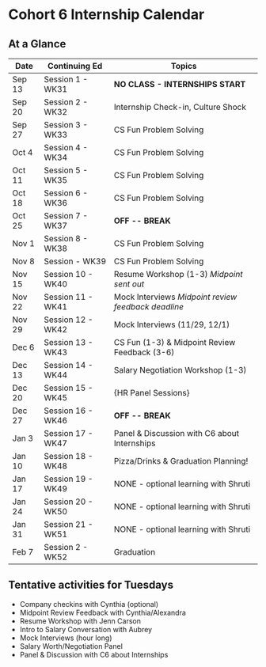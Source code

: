 # Cohort 6 Internship Calendar

## At a Glance

Date    | Continuing Ed        | Topics
--------|----------------------|-----------------------------
Sep 13  | Session 1 - WK31     | **NO CLASS - INTERNSHIPS START**
Sep 20  | Session 2 - WK32     | Internship Check-in, Culture Shock
Sep 27  | Session 3 - WK33     | CS Fun Problem Solving
Oct 4   | Session 4 - WK34     | CS Fun Problem Solving
Oct 11  | Session 5 - WK35     | CS Fun Problem Solving
Oct 18  | Session 6 - WK36     | CS Fun Problem Solving
Oct 25  | Session 7 - WK37     | **OFF -- BREAK**
Nov 1   | Session 8 - WK38     | CS Fun Problem Solving
Nov 8   | Session  - WK39      | CS Fun Problem Solving
Nov 15  | Session 10 - WK40    | Resume Workshop (1-3) *Midpoint sent out*
Nov 22  | Session 11 - WK41    | Mock Interviews *Midpoint review feedback deadline*
Nov 29  | Session 12 - WK42    | Mock Interviews (11/29, 12/1)
Dec 6   | Session 13 - WK43    | CS Fun (1-3) & Midpoint Review Feedback (3-6)
Dec 13  | Session 14 - WK44    | Salary Negotiation Workshop (1-3)
Dec 20  | Session 15 - WK45    | {HR Panel Sessions}
Dec 27  | Session 16 - WK46    | **OFF -- BREAK**
Jan 3   | Session 17 - WK47    | Panel & Discussion with C6 about Internships
Jan 10  | Session 18 - WK48    | Pizza/Drinks & Graduation Planning!
Jan 17  | Session 19 - WK49    | NONE - optional learning with Shruti
Jan 24  |  Session 20 - WK50   | NONE - optional learning with Shruti
Jan 31  | Session 21 - WK51    | NONE - optional learning with Shruti
Feb 7   | Session 2 - WK52     | Graduation

## Tentative activities for Tuesdays
- Company checkins with Cynthia (optional)
- Midpoint Review Feedback with Cynthia/Alexandra
- Resume Workshop with Jenn Carson
- Intro to Salary Conversation with Aubrey
- Mock Interviews (hour long)
- Salary Worth/Negotiation Panel
- Panel & Discussion with C6 about Internships
